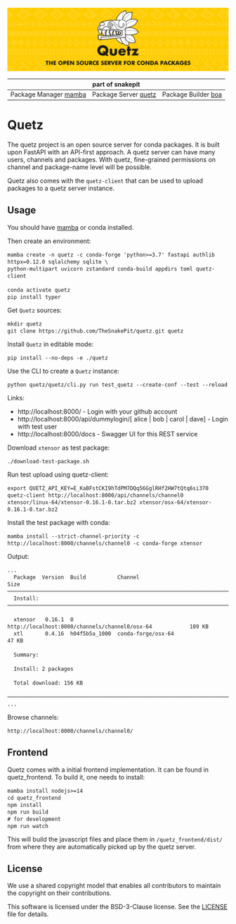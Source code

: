 ![quetz header image](docs/assets/quetz_header.png)

<table>
<thead align="center" cellspacing="10">
  <tr>
    <th colspan="3" align="center" border="">part of snakepit</th>
  </tr>
</thead>
<tbody>
  <tr background="#FFF">
    <td align="center">Package Manager <a href="https://github.com/thesnakepit/mamba">mamba</a></td>
    <td align="center">Package Server <a href="https://github.com/thesnakepit/quetz">quetz</a></td>
    <td align="center">Package Builder <a href="https://github.com/thesnakepit/boa">boa</a></td>
  </tr>
</tbody>
</table>

# Quetz

The quetz project is an open source server for conda packages.
It is built upon FastAPI with an API-first approach.
A quetz server can have many users, channels and packages.
With quetz, fine-grained permissions on channel and package-name level will be possible.

Quetz also comes with the `quetz-client` that can be used to upload packages to a quetz server instance.

## Usage

You should have [mamba](https://github.com/thesnakepit/mamba) or conda installed.

Then create an environment:

```
mamba create -n quetz -c conda-forge 'python>=3.7' fastapi authlib httpx=0.12.0 sqlalchemy sqlite \
python-multipart uvicorn zstandard conda-build appdirs toml quetz-client

conda activate quetz
pip install typer
```

Get `Quetz` sources:

```
mkdir quetz
git clone https://github.com/TheSnakePit/quetz.git quetz
```

Install `Quetz` in editable mode:

```
pip install --no-deps -e ./quetz 
```

Use the CLI to create a `Quetz` instance:

```
python quetz/quetz/cli.py run test_quetz --create-conf --test --reload
```

Links:
 * http://localhost:8000/ - Login with your github account
 * http://localhost:8000/api/dummylogin/[ alice | bob | carol | dave] - Login with test user
 * http://localhost:8000/docs - Swagger UI for this REST service

Download `xtensor` as test package:
```
./download-test-package.sh
```

Run test upload using quetz-client:

```
export QUETZ_API_KEY=E_KaBFstCKI9hTdPM7DQq56GglRHf2HW7tQtq6si370
quetz-client http://localhost:8000/api/channels/channel0 xtensor/linux-64/xtensor-0.16.1-0.tar.bz2 xtensor/osx-64/xtensor-0.16.1-0.tar.bz2
```

Install the test package with conda:

```
mamba install --strict-channel-priority -c http://localhost:8000/channels/channel0 -c conda-forge xtensor
```

Output:

```
...
  Package  Version  Build          Channel                                                     Size
─────────────────────────────────────────────────────────────────────────────────────────────────────
  Install:
─────────────────────────────────────────────────────────────────────────────────────────────────────

  xtensor   0.16.1  0              http://localhost:8000/channels/channel0/osx-64            109 KB
  xtl       0.4.16  h04f5b5a_1000  conda-forge/osx-64                                         47 KB

  Summary:

  Install: 2 packages

  Total download: 156 KB

─────────────────────────────────────────────────────────────────────────────────────────────────────
...
```

Browse channels:

```
http://localhost:8000/channels/channel0/
```

## Frontend

Quetz comes with a initial frontend implementation. It can be found in quetz_frontend.
To build it, one needs to install:

```
mamba install nodejs>=14
cd quetz_frontend
npm install
npm run build
# for development
npm run watch
```

This will build the javascript files and place them in `/quetz_frontend/dist/` from where they are automatically picked up by the quetz server.

## License

We use a shared copyright model that enables all contributors to maintain the copyright on their contributions.

This software is licensed under the BSD-3-Clause license. See the [LICENSE](LICENSE) file for details.
